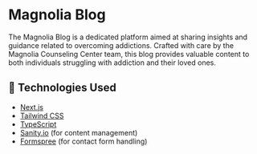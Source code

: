 # Magnolia Blog

The Magnolia Blog is a dedicated platform aimed at sharing insights and guidance related to overcoming addictions. Crafted with care by the Magnolia Counseling Center team, this blog provides valuable content to both individuals struggling with addiction and their loved ones.

## 🚀 Technologies Used

- [Next.js](https://nextjs.org/)
- [Tailwind CSS](https://tailwindcss.com/)
- [TypeScript](https://www.typescriptlang.org/)
- [Sanity.io](https://www.sanity.io/) (for content management)
- [Formspree](https://formspree.io/) (for contact form handling)
